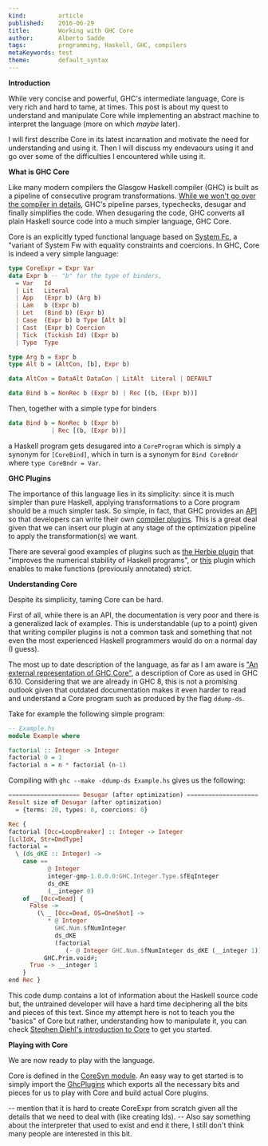 ```yaml
---
kind:         article
published:    2016-06-29
title:        Working with GHC Core
author:       Alberto Sadde
tags:         programming, Haskell, GHC, compilers
metaKeywords: test
theme:        default_syntax
---
```


**Introduction**

While very concise and powerful, GHC's intermediate language, Core is very rich
and hard to tame, at times. This post is about my quest to understand and
manipulate Core while implementing an abstract machine to interpret the language
(more on which *maybe* later).

I will first describe Core in its latest incarnation and motivate the need for
understanding and using it.  Then I will discuss my endevaours using it and go
over some of the difficulties I encountered while using it.

**What is GHC Core**

Like many modern compilers the Glasgow Haskell compiler (GHC) is built as a pipeline of
consecutive program transformations. [While we won't go over the compiler in
details](http://www.sciencedirect.com/science/article/pii/S0167642397000294),
GHC's pipeline parses, typechecks, desugar and finally simplifies the code.
When desugaring the code, GHC converts all plain Haskell source code into a much
simpler language, GHC Core.

Core is an explicitly typed functional language based on [System Fc](http://research.microsoft.com/en-us/um/people/simonpj/papers/ext-f/tldi22-sulzmann-with-appendix.pdf),
a "variant of System Fw with equality constraints and coercions. In GHC, Core is
indeed a very simple language:

```haskell
type CoreExpr = Expr Var
data Expr b	-- "b" for the type of binders,
  = Var	  Id
  | Lit   Literal
  | App   (Expr b) (Arg b)
  | Lam   b (Expr b)
  | Let   (Bind b) (Expr b)
  | Case  (Expr b) b Type [Alt b]
  | Cast  (Expr b) Coercion
  | Tick  (Tickish Id) (Expr b)
  | Type  Type

type Arg b = Expr b
type Alt b = (AltCon, [b], Expr b)

data AltCon = DataAlt DataCon | LitAlt  Literal | DEFAULT

data Bind b = NonRec b (Expr b) | Rec [(b, (Expr b))]
```

Then, together with a simple type for binders
```haskell
data Bind b = NonRec b (Expr b)
            | Rec [(b, (Expr b))]
```
a Haskell program gets desugared into a `CoreProgram` which is simply a synonym
for `[CoreBind]`, which in turn is a synonym for `Bind CoreBndr` where `type CoreBndr = Var`.

**GHC Plugins**

The importance of this language lies in its simplicity: since it is
much simpler than pure Haskell, applying transformations to a Core
program should be a much simpler task. So simple, in fact, that GHC provides an
[API](http://downloads.haskell.org/~ghc/7.10.3/docs/html/libraries/ghc-7.10.3/GhcPlugins.html)
so that developers can write their own [compiler plugins](https://downloads.haskell.org/~ghc/7.10.3/docs/html/users_guide/compiler-plugins.html).
This is a great deal given that we can insert our plugin at any stage
of the optimization pipeline to apply the transformation(s) we want.

There are several good examples of plugins such as [the Herbie
plugin](https://github.com/mikeizbicki/HerbiePlugin#herbie-ghc-plugin) that
"improves the numerical stability of Haskell programs", or
[this](https://github.com/thoughtpolice/strict-ghc-plugin) plugin which enables
to make functions  (previously annotated) strict.

**Understanding Core**

Despite its simplicity, taming Core can be hard.

First of all, while there is an API, the documentation is very poor and there is
a generalized lack of examples. This is understandable (up to a point) given
that writing compiler plugins is not a common task and something that not even
the most experienced Haskell programmers would do on a normal day (I guess).

The most up to date description of the language, as far as I am aware is ["An
external representation of GHC Core"](https://downloads.haskell.org/~ghc/6.12.2/docs/core.pdf), a description of Core as used in GHC 6.10.
Considering that we are already in GHC 8, this is not a promising outlook given
that outdated documentation makes it even harder to read and understand a Core
program such as produced by the flag `ddump-ds`.

Take for example the following simple program:
```haskell
-- Example.hs
module Example where

factorial :: Integer -> Integer
factorial 0 = 1
factorial n = n * factorial (n-1)
```

Compiling with `ghc --make -ddump-ds Example.hs` gives us the following:
```haskell
==================== Desugar (after optimization) ====================
Result size of Desugar (after optimization)
  = {terms: 20, types: 8, coercions: 0}

Rec {
factorial [Occ=LoopBreaker] :: Integer -> Integer
[LclIdX, Str=DmdType]
factorial =
  \ (ds_dKE :: Integer) ->
    case ==
           @ Integer
           integer-gmp-1.0.0.0:GHC.Integer.Type.$fEqInteger
           ds_dKE
           (__integer 0)
    of _ [Occ=Dead] {
      False ->
        (\ _ [Occ=Dead, OS=OneShot] ->
           * @ Integer
             GHC.Num.$fNumInteger
             ds_dKE
             (factorial
                (- @ Integer GHC.Num.$fNumInteger ds_dKE (__integer 1))))
          GHC.Prim.void#;
      True -> __integer 1
    }
end Rec }
```

This code dump contains a lot of information about the Haskell source code but, the
untrained developer will have a hard time deciphering all the bits and pieces
of this text. Since my attempt here is not to teach you the "basics" of Core but
rather, understanding how to manipulate it, you can check [Stephen Diehl's
introduction to Core](http://dev.stephendiehl.com/hask/#core) to get you
started.

**Playing with Core**

We are now ready to play with the language.

Core is defined in the [CoreSyn module](http://downloads.haskell.org/~ghc/7.10.3/docs/html/libraries/ghc-7.10.3/CoreSyn.html#t:Arg).
An easy way to get started is to simply import the [GhcPlugins]() which exports
all the necessary bits and pieces for us to play with Core and build actual Core
plugins.


-- mention that it is hard to create CoreExpr from scratch given all the details
that we need to deal with (like creating Ids).
-- Also say something about the interpreter that used to exist and end it there,
I still don't think many people are interested in this bit.
